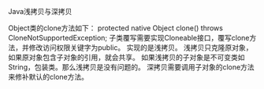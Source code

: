 Java浅拷贝与深拷贝

Object类的clone方法如下：
protected native Object clone() throws CloneNotSupportedException;
子类覆写需要实现Cloneable接口，覆写clone方法，并修改访问权限关键字为public。
实现的是浅拷贝。
浅拷贝只克隆原对象，如果原对象包含子对象的引用，就会共享。
如果浅拷贝的子对象是不可变类如String，包装类。那么浅拷贝是没有问题的。
深拷贝需要调用子对象的clone方法来修补默认的clone方法。

